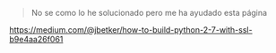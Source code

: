 

> No se como lo he solucionado pero me ha ayudado esta página

https://medium.com/@jbetker/how-to-build-python-2-7-with-ssl-b9e4aa26f061

